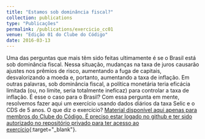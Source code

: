 ```yaml
---
title: "Estamos sob dominância fiscal?"
collection: publications
type: "Publicações"
permalink: /publications/exercicio_cc01
venue: "Edição 01 do Clube do Código"
date: 2016-03-13
---
```


Uma das perguntas que mais têm sido feitas ultimamente é se o Brasil está sob dominância fiscal. Nessa situação, mudanças na taxa de juros causarão ajustes nos prêmios de risco, aumentando a fuga de capitais, desvalorizando a moeda e, portanto, aumentando a taxa de inflação. Em outras palavras, sob dominância fiscal, a política monetária teria eficácia limitada (ou, no limite, seria totalmente ineficaz) para controlar a taxa de inflação. É esse o caso para o Brasil? Com essa pergunta em mente, resolvemos fazer aqui um exercício usando dados diários da taxa Selic e o CDS de 5 anos. O que diz o exercício? [Material disponível aqui apenas para membros do Clube do Código. É preciso estar logado no github e ter sido autorizado no repositório privado para ter acesso ao exercício](https://github.com/analisemacro/clubedocodigo/upload/master/exercicios/clube01){:target="_blank"}.
